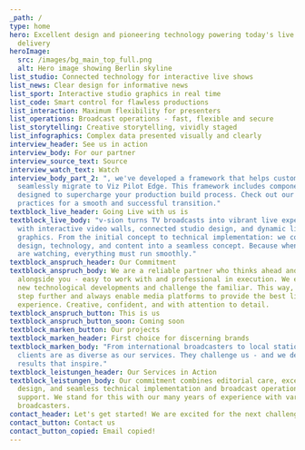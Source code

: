 ```yaml
---
_path: /
type: home
hero: Excellent design and pioneering technology powering today's live content
  delivery
heroImage:
  src: /images/bg_main_top_full.png
  alt: Hero image showing Berlin skyline
list_studio: Connected technology for interactive live shows
list_news: Clear design for informative news
list_sport: Interactive studio graphics in real time
list_code: Smart control for flawless productions
list_interaction: Maximum flexibility for presenters
list_operations: Broadcast operations - fast, flexible and secure
list_storytelling: Creative storytelling, vividly staged
list_infographics: Complex data presented visually and clearly
interview_header: See us in action
interview_body: For our partner
interview_source_text: Source
interview_watch_text: Watch
interview_body_part_2: ", we've developed a framework that helps customers
  seamlessly migrate to Viz Pilot Edge. This framework includes components
  designed to supercharge your production build process. Check out our best
  practices for a smooth and successful transition."
textblock_live_header: Going Live with us is
textblock_live_body: "v-sion turns TV broadcasts into vibrant live experiences -
  with interactive video walls, connected studio design, and dynamic live
  graphics. From the initial concept to technical implementation: we combine
  design, technology, and content into a seamless concept. Because when millions
  are watching, everything must run smoothly."
textblock_anspruch_header: Our Commitment
textblock_anspruch_body: We are a reliable partner who thinks ahead and
  alongside you - easy to work with and professional in execution. We embrace
  new technological developments and challenge the familiar. This way, we go one
  step further and always enable media platforms to provide the best live
  experience. Creative, confident, and with attention to detail.
textblock_anspruch_button: This is us
textblock_anspruch_button_soon: Coming soon
textblock_marken_button: Our projects
textblock_marken_header: First choice for discerning brands
textblock_marken_body: "From international broadcasters to local stations: our
  clients are as diverse as our services. They challenge us - and we deliver
  results that inspire."
textblock_leistungen_header: Our Services in Action
textblock_leistungen_body: Our commitment combines editorial care, excellent
  design, and seamless technical implementation and broadcast operations
  support. We stand for this with our many years of experience with various
  broadcasters.
contact_header: Let's get started! We are excited for the next challenge. How can we help?
contact_button: Contact us
contact_button_copied: Email copied!
---
```

